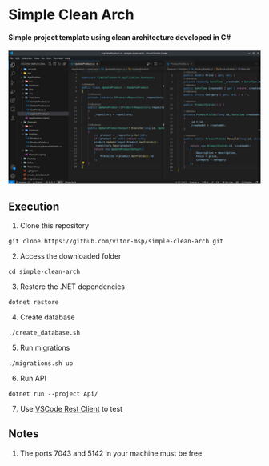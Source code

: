 # Simple Clean Arch

#### Simple project template using clean architecture developed in C#
![code screenshot](assets/code-screenshot.png)

## Execution

1. Clone this repository
```
git clone https://github.com/vitor-msp/simple-clean-arch.git
```

2. Access the downloaded folder
```
cd simple-clean-arch
```

3. Restore the .NET dependencies
```
dotnet restore
```

4. Create database
```
./create_database.sh
```

5. Run migrations
```
./migrations.sh up
```

6. Run API
```
dotnet run --project Api/
```

7. Use [VSCode Rest Client](tests-api.http) to test

## Notes

1. The ports 7043 and 5142 in your machine must be free